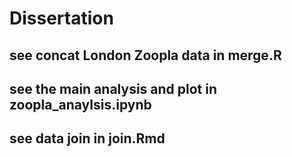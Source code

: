 # Dissertation

## see concat London Zoopla data in merge.R

## see the main analysis and plot in zoopla_anaylsis.ipynb

## see data join in join.Rmd
